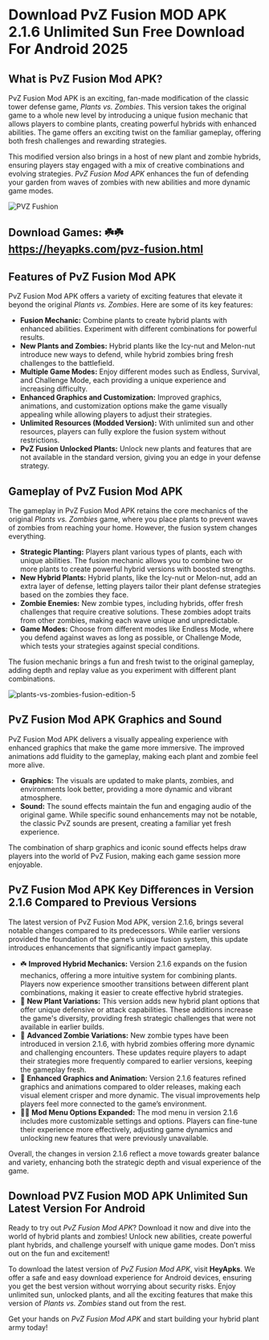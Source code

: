 # Download PvZ Fusion MOD APK 2.1.6 Unlimited Sun Free Download For Android 2025

## What is PvZ Fusion Mod APK?

PvZ Fusion Mod APK is an exciting, fan-made modification of the classic tower defense game, *Plants vs. Zombies*. This version takes the original game to a whole new level by introducing a unique fusion mechanic that allows players to combine plants, creating powerful hybrids with enhanced abilities. The game offers an exciting twist on the familiar gameplay, offering both fresh challenges and rewarding strategies. 

This modified version also brings in a host of new plant and zombie hybrids, ensuring players stay engaged with a mix of creative combinations and evolving strategies. *PvZ Fusion Mod APK* enhances the fun of defending your garden from waves of zombies with new abilities and more dynamic game modes.

![PVZ Fushion](https://github.com/user-attachments/assets/60e7e2dd-a3af-4ff8-bbc2-356197e055db)

## Download Games: ☘️☘️ https://heyapks.com/pvz-fusion.html

## Features of PvZ Fusion Mod APK

PvZ Fusion Mod APK offers a variety of exciting features that elevate it beyond the original *Plants vs. Zombies*. Here are some of its key features:

- **Fusion Mechanic:** Combine plants to create hybrid plants with enhanced abilities. Experiment with different combinations for powerful results.
- **New Plants and Zombies:** Hybrid plants like the Icy-nut and Melon-nut introduce new ways to defend, while hybrid zombies bring fresh challenges to the battlefield.
- **Multiple Game Modes:** Enjoy different modes such as Endless, Survival, and Challenge Mode, each providing a unique experience and increasing difficulty.
- **Enhanced Graphics and Customization:** Improved graphics, animations, and customization options make the game visually appealing while allowing players to adjust their strategies.
- **Unlimited Resources (Modded Version):** With unlimited sun and other resources, players can fully explore the fusion system without restrictions.
- **PvZ Fusion Unlocked Plants:** Unlock new plants and features that are not available in the standard version, giving you an edge in your defense strategy.

## Gameplay of PvZ Fusion Mod APK

The gameplay in PvZ Fusion Mod APK retains the core mechanics of the original *Plants vs. Zombies* game, where you place plants to prevent waves of zombies from reaching your home. However, the fusion system changes everything.

- **Strategic Planting:** Players plant various types of plants, each with unique abilities. The fusion mechanic allows you to combine two or more plants to create powerful hybrid versions with boosted strengths.
- **New Hybrid Plants:** Hybrid plants, like the Icy-nut or Melon-nut, add an extra layer of defense, letting players tailor their plant defense strategies based on the zombies they face.
- **Zombie Enemies:** New zombie types, including hybrids, offer fresh challenges that require creative solutions. These zombies adopt traits from other zombies, making each wave unique and unpredictable.
- **Game Modes:** Choose from different modes like Endless Mode, where you defend against waves as long as possible, or Challenge Mode, which tests your strategies against special conditions.

The fusion mechanic brings a fun and fresh twist to the original gameplay, adding depth and replay value as you experiment with different plant combinations.

![plants-vs-zombies-fusion-edition-5](https://github.com/user-attachments/assets/d67e3ccd-641b-4a7c-9aa8-a52a4fd2b791)

## PvZ Fusion Mod APK Graphics and Sound

PvZ Fusion Mod APK delivers a visually appealing experience with enhanced graphics that make the game more immersive. The improved animations add fluidity to the gameplay, making each plant and zombie feel more alive.

- **Graphics:** The visuals are updated to make plants, zombies, and environments look better, providing a more dynamic and vibrant atmosphere.
- **Sound:** The sound effects maintain the fun and engaging audio of the original game. While specific sound enhancements may not be notable, the classic PvZ sounds are present, creating a familiar yet fresh experience.

The combination of sharp graphics and iconic sound effects helps draw players into the world of PvZ Fusion, making each game session more enjoyable.

## PvZ Fusion Mod APK Key Differences in Version 2.1.6 Compared to Previous Versions

The latest version of PvZ Fusion Mod APK, version 2.1.6, brings several notable changes compared to its predecessors. While earlier versions provided the foundation of the game’s unique fusion system, this update introduces enhancements that significantly impact gameplay.

- ☘️ **Improved Hybrid Mechanics:** Version 2.1.6 expands on the fusion mechanics, offering a more intuitive system for combining plants. Players now experience smoother transitions between different plant combinations, making it easier to create effective hybrid strategies.
- 🧟 **New Plant Variations:** This version adds new hybrid plant options that offer unique defensive or attack capabilities. These additions increase the game's diversity, providing fresh strategic challenges that were not available in earlier builds.
- 🌻 **Advanced Zombie Variations:** New zombie types have been introduced in version 2.1.6, with hybrid zombies offering more dynamic and challenging encounters. These updates require players to adapt their strategies more frequently compared to earlier versions, keeping the gameplay fresh.
- 💎 **Enhanced Graphics and Animation:** Version 2.1.6 features refined graphics and animations compared to older releases, making each visual element crisper and more dynamic. The visual improvements help players feel more connected to the game’s environment.
- 🧟‍♀️ **Mod Menu Options Expanded:** The mod menu in version 2.1.6 includes more customizable settings and options. Players can fine-tune their experience more effectively, adjusting game dynamics and unlocking new features that were previously unavailable.

Overall, the changes in version 2.1.6 reflect a move towards greater balance and variety, enhancing both the strategic depth and visual experience of the game. 

## Download PVZ Fusion MOD APK Unlimited Sun Latest Version For Android

Ready to try out *PvZ Fusion Mod APK*? Download it now and dive into the world of hybrid plants and zombies! Unlock new abilities, create powerful plant hybrids, and challenge yourself with unique game modes. Don’t miss out on the fun and excitement!

To download the latest version of *PvZ Fusion Mod APK*, visit **HeyApks**. We offer a safe and easy download experience for Android devices, ensuring you get the best version without worrying about security risks. Enjoy unlimited sun, unlocked plants, and all the exciting features that make this version of *Plants vs. Zombies* stand out from the rest. 

Get your hands on *PvZ Fusion Mod APK* and start building your hybrid plant army today!

